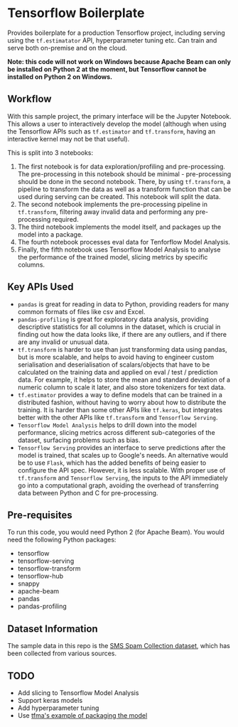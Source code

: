 # Tensorflow Boilerplate

Provides boilerplate for a production Tensorflow project, including serving using the `tf.estimatator` API, hyperparameter tuning etc. Can train and serve both on-premise and on the cloud.

**Note: this code will not work on Windows because Apache Beam can only be installed on Python 2 at the moment, but Tensorflow cannot be installed on Python 2 on Windows.**

## Workflow

With this sample project, the primary interface will be the Jupyter Notebook. This allows a user to interactively develop the model (although when using the Tensorflow APIs such as `tf.estimator` and `tf.transform`, having an interactive kernel may not be that useful).

This is split into 3 notebooks:

1. The first notebook is for data exploration/profiling and pre-processing. The pre-processing in this notebook should be minimal - pre-processing should be done in the second notebook. There, by using `tf.transform`, a pipeline to transform the data as well as a transform function that can be used during serving can be created. This notebook will split the data.
1. The second notebook implements the pre-processing pipeline in `tf.transform`, filtering away invalid data and performing any pre-processing required.
1. The third notebook implements the model itself, and packages up the model into a package.
1. The fourth notebook processes eval data for Tenforflow Model Analysis. 
1. Finally, the fifth notebook uses Tensorflow Model Analysis to analyse the performance of the trained model, slicing metrics by specific columns.

## Key APIs Used

- `pandas` is great for reading in data to Python, providing readers for many common formats of files like csv and Excel.
- `pandas-profiling` is great for exploratory data analysis, providing descriptive statistics for all columns in the dataset, which is crucial in finding out how the data looks like, if there are any outliers, and if there are any invalid or unusual data.
- `tf.transform` is harder to use than just transforming data using pandas, but is more scalable, and helps to avoid having to engineer custom serialisation and deserialisation of scalars/objects that have to be calculated on the training data and applied on eval / test / prediction data. For example, it helps to store the mean and standard deviation of a numeric column to scale it later, and also store tokenizers for text data.
- `tf.estimator` provides a way to define models that can be trained in a distributed fashion, without having to worry about how to distribute the training. It is harder than some other APIs like `tf.keras`, but integrates better with the other APIs like `tf.transform` and `Tensorflow Serving`.
- `Tensorflow Model Analysis` helps to drill down into the model performance, slicing metrics across different sub-categories of the dataset, surfacing problems such as bias.
- `Tensorflow Serving` provides an interface to serve predictions after the model is trained, that scales up to Google's needs. An alternative would be to use `Flask`, which has the added benefits of being easier to configure the API spec. However, it is less scalable. With proper use of `tf.transform` and `Tensorflow Serving`, the inputs to the API immediately go into a computational graph, avoiding the overhead of transferring data between Python and C for pre-processing.

## Pre-requisites

To run this code, you would need Python 2 (for Apache Beam). You would need the following Python packages:

- tensorflow
- tensorflow-serving
- tensorflow-transform
- tensorflow-hub
- snappy
- apache-beam
- pandas
- pandas-profiling

## Dataset Information

The sample data in this repo is the [SMS Spam Collection dataset](https://archive.ics.uci.edu/ml/datasets/SMS+Spam+Collection), which has been collected from various sources.

## TODO

- Add slicing to Tensorflow Model Analysis
- Support keras models
- Add hyperparameter tuning
- Use [tfma's example of packaging the model](https://github.com/tensorflow/model-analysis/tree/master/examples/chicago_taxi)
